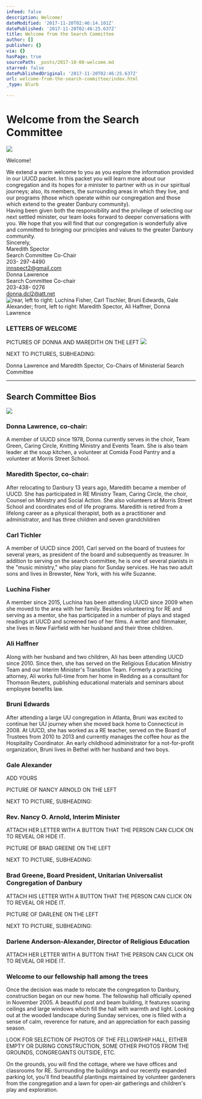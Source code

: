 ```yaml
---
inFeed: false
description: Welcome!
dateModified: '2017-11-20T02:46:14.101Z'
datePublished: '2017-11-20T02:46:25.637Z'
title: Welcome from the Search Committee
author: []
publisher: {}
via: {}
hasPage: true
sourcePath: _posts/2017-10-08-welcome.md
starred: false
datePublishedOriginal: '2017-11-20T02:46:25.637Z'
url: welcome-from-the-search-committee/index.html
_type: Blurb

---
```

# Welcome from the Search Committee
![](https://the-grid-user-content.s3-us-west-2.amazonaws.com/7fb00328-12b0-4be6-a573-6efdd734fed3.jpg)

Welcome!

We extend a warm welcome to you as you explore the information provided in our UUCD packet. In this packet you will learn more about our congregation and its hopes for a minister to partner with us in our spiritual journeys; also, its members, the surrounding areas in which they live, and our programs (those which operate within our congregation and those which extend to the greater Danbury community).  
Having been given both the responsibility and the privilege of selecting our next settled minister, our team looks forward to deeper conversations with you. We hope that you will find that our congregation is wonderfully alive and committed to bringing our principles and values to the greater Danbury community.  
Sincerely,  
Maredith Spector  
Search Committee Co-Chair  
203- 297-4490  
innspect2@gmail.com  
Donna Lawrence  
Search Committee Co-chair  
203-438- 0276  
donna.dcl2@att.net
![rear, left to right: Luchina Fisher, Carl Tischler, Bruni Edwards, Gale Alexander; front, left to right: Maredith Spector, Ali Haffner, Donna Lawrence](https://s3-us-west-2.amazonaws.com/the-grid-img/p/0e07083e2b8d6f96e6e9271491412b62d7bcb38d.jpg)

### LETTERS OF WELCOME

PICTURES OF DONNA AND MAREDITH ON THE LEFT
![](https://the-grid-user-content.s3-us-west-2.amazonaws.com/5efbdede-bcb6-44a6-ac42-3c858f4a112c.jpg)

NEXT TO PICTURES, SUBHEADING:

Donna Lawrence and Maredith Spector, Co-Chairs of Ministerial Search Committee

---

## Search Committee Bios
![](https://the-grid-user-content.s3-us-west-2.amazonaws.com/2a30ddb3-fabe-45a1-81ad-424d4e6f70af.jpg)

### Donna Lawrence, co-chair:

A member of UUCD since 1978, Donna currently serves in the choir, Team Green, Caring Circle, Knitting Ministry and Events Team. She is also team leader at the soup kitchen, a volunteer at Comida Food Pantry and a volunteer at Morris Street School.

### Maredith Spector, co-chair:

After relocating to Danbury 13 years ago, Maredith became a member of UUCD. She has participated in RE Ministry Team, Caring Circle, the choir, Counsel on Ministry and Social Action. She also volunteers at Morris Street School and coordinates end of life programs. Maredith is retired from a lifelong career as a physical therapist, both as a practitioner and administrator, and has three children and seven grandchildren

### Carl Tichler

A member of UUCD since 2001, Carl served on the board of trustees for several years, as president of the board and subsequently as treasurer. In addition to serving on the search committee, he is one of several pianists in the "music ministry," who play piano for Sunday services. He has two adult sons and lives in Brewster, New York, with his wife Suzanne.

### Luchina Fisher

A member since 2015, Luchina has been attending UUCD since 2009 when she moved to the area with her family. Besides volunteering for RE and serving as a mentor, she has participated in a number of plays and staged readings at UUCD and screened two of her films. A writer and filmmaker, she lives in New Fairfield with her husband and their three children.

### Ali Haffner

Along with her husband and two children, Ali has been attending UUCD since 2010\. Since then, she has served on the Religious Education Ministry Team and our Interim Minister's Transition Team. Formerly a practicing attorney, Ali works full-time from her home in Redding as a consultant for Thomson Reuters, publishing educational materials and seminars about employee benefits law.

### Bruni Edwards

After attending a large UU congregation in Atlanta, Bruni was excited to continue her UU journey when she moved back home to Connecticut in 2008\. At UUCD, she has worked as a RE teacher, served on the Board of Trustees from 2010 to 2013 and currently manages the coffee hour as the Hospitality Coordinator. An early childhood administrator for a not-for-profit organization, Bruni lives in Bethel with her husband and two boys.

### Gale Alexander

ADD YOURS

PICTURE OF NANCY ARNOLD ON THE LEFT

NEXT TO PICTURE, SUBHEADING:

### Rev. Nancy O. Arnold, Interim Minister

ATTACH HER LETTER WITH A BUTTON THAT THE PERSON CAN CLICK ON TO REVEAL OR HIDE IT.

PICTURE OF BRAD GREENE ON THE LEFT

NEXT TO PICTURE, SUBHEADING:

### Brad Greene, Board President, Unitarian Universalist Congregation of Danbury

ATTACH HIS LETTER WITH A BUTTON THAT THE PERSON CAN CLICK ON TO REVEAL OR HIDE IT.

PICTURE OF DARLENE ON THE LEFT

NEXT TO PICTURE, SUBHEADING:

### Darlene Anderson-Alexander, Director of Religious Education

ATTACH HER LETTER WITH A BUTTON THAT THE PERSON CAN CLICK ON TO REVEAL OR HIDE IT.

### Welcome to our fellowship hall among the trees

Once the decision was made to relocate the congregation to Danbury, construction began on our new home. The fellowship hall officially opened in November 2005\. A beautiful post and beam building, it features soaring ceilings and large windows which fill the hall with warmth and light. Looking out at the wooded landscape during Sunday services, one is filled with a sense of calm, reverence for nature, and an appreciation for each passing season.

LOOK FOR SELECTION OF PHOTOS OF THE FELLOWSHIP HALL, EITHER EMPTY OR DURING CONSTRUCTION, SOME OTHER PHOTOS FROM THE GROUNDS, CONGREGANTS OUTSIDE, ETC.

On the grounds, you will find the cottage, where we have offices and classrooms for RE. Surrounding the buildings and our recently expanded parking lot, you'll find beautiful plantings maintained by volunteer gardeners from the congregation and a lawn for open-air gatherings and children's play and exploration.